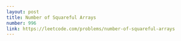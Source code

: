 ```yaml
---
layout: post
title: Number of Squareful Arrays
number: 996
link: https://leetcode.com/problems/number-of-squareful-arrays
---
```

